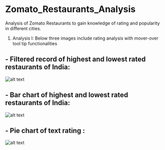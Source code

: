 # Zomato_Restaurants_Analysis

Analysis of Zomato Restaurants to gain knowledge of rating and popularity in different cities.

1) Analysis I: Below three images include rating analysis with mover-over tool tip functionalities

## - Filtered record of highest and lowest rated restaurants of India:

![alt text](https://github.com/karankharecha/Zomato_Restaurants_Analysis/blob/master/output_files/max_min_rating_csv.png)

## - Bar chart of highest and lowest rated restaurants of India:

![alt text](https://github.com/karankharecha/Zomato_Restaurants_Analysis/blob/master/output_files/max_min_rating.png)

## - Pie chart of text rating :

![alt text](https://github.com/karankharecha/Zomato_Restaurants_Analysis/blob/master/output_files/text_rating.png)
